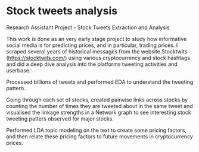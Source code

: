 # Stock tweets analysis
Research Assistant Project - Stock Tweets Extraction and Analysis

This work is done as an very early stage project to study how informative social media is for predicting prices, and in particular, trading prices. 
I scraped several years of historical messages from the website Stocktwits (https://stocktwits.com/) using various cryptocurrency and stock hashtags and did a deep dive analysis into the platforms tweeting activities and userbase.

Processed billions of tweets and performed EDA to understand the tweeting pattern. 

Going through each set of stocks, created pairwise links across stocks by counting the number of times they are tweeted about in the same tweet and visualised the linkage strengths in a Network graph to see interesting stock tweeting patters observed for major stocks.





Performed LDA topic modeling on the text to create some pricing factors, and then relate these pricing factors to future movements in cryptocurrency prices.
 

